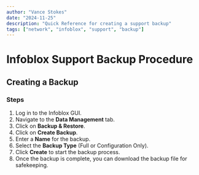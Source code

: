 ```yaml
---
author: "Vance Stokes"
date: "2024-11-25"
description: "Quick Reference for creating a support backup"
tags: ["network", "infoblox", "support", "backup"]
---
```

# Infoblox Support Backup Procedure
## Creating a Backup
### Steps
1. Log in to the Infoblox GUI.
2. Navigate to the **Data Management** tab.
3. Click on **Backup & Restore**.
4. Click on **Create Backup**.
5. Enter a **Name** for the backup.
6. Select the **Backup Type** (Full or Configuration Only).
7. Click **Create** to start the backup process.
8. Once the backup is complete, you can download the backup file for safekeeping.